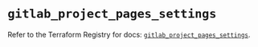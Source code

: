 # `gitlab_project_pages_settings`

Refer to the Terraform Registry for docs: [`gitlab_project_pages_settings`](https://registry.terraform.io/providers/gitlabhq/gitlab/18.4.0/docs/resources/project_pages_settings).
